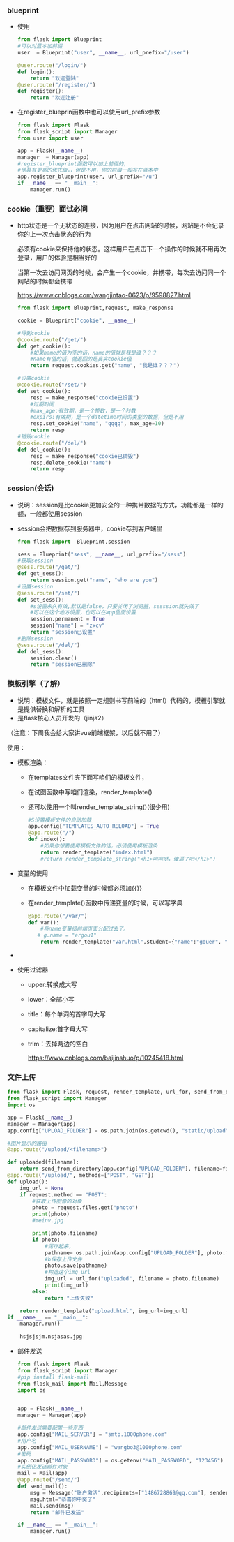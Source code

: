 ### blueprint

- 使用

  ```python
  from flask import Blueprint
  #可以对蓝本加前缀
  user  = Blueprint("user", __name__, url_prefix="/user")
  
  @user.route("/login/")
  def login():
      return "欢迎登陆"
  @user.route("/register/")
  def register():
      return "欢迎注册"
  ```

- 在register_blueprin函数中也可以使用url_prefix参数

  ```python
  from flask import Flask
  from flask_script import Manager
  from user import user
  
  app = Flask(__name__)
  manager  = Manager(app)
  #register_blueprint函数可以加上前缀的，
  #他具有更高的优先级，，但是不用，你的前缀一般写在蓝本中
  app.register_blueprint(user, url_prefix="/u")
  if __name__ == "__main__":
      manager.run()
  ```

### cookie（重要）面试必问

- http状态是一个无状态的连接，因为用户在点击网站的时候，网站是不会记录你的上一次点击状态的行为

  必须有cookie来保持他的状态。这样用户在点击下一个操作的时候就不用再次登录，用户的体验是相当好的

  当第一次去访问网页的时候，会产生一个cookie，并携带，每次去访问同一个网站的时候都会携带

  <https://www.cnblogs.com/wangjintao-0623/p/9598827.html> 

  ```python
  from flask import Blueprint,request, make_response
  
  cookie = Blueprint("cookie", __name__)
  
  #得到cookie
  @cookie.route("/get/")
  def get_cookie():
      #如果name的值为空的话，name的值就是我是谁？？？
      #name有值的话，就返回的是真实cookie值
      return request.cookies.get("name", "我是谁？？？")
  
  #设置cookie
  @cookie.route("/set/")
  def set_cookie():
      resp = make_response("cookie已设置")
      #过期时间
      #max_age:有效期，是一个整数，是一个秒数
      #expirs:有效期，是一个datetime时间的类型的数据，但是不用
      resp.set_cookie("name", "qqqq", max_age=10)
      return resp
  #销毁cookie
  @cookie.route("/del/")
  def del_cookie():
      resp = make_response("cookie已销毁")
      resp.delete_cookie("name")
      return resp
  
  ```

### session(会话)

- 说明：session是比cookie更加安全的一种携带数据的方式，功能都是一样的额，一般都使用session

- session会把数据存到服务器中，cookie存到客户端里

  ```python
  from flask import  Blueprint,session
  
  sess = Blueprint("sess", __name__, url_prefix="/sess")
  #获取session
  @sess.route("/get/")
  def get_sess():
      return session.get("name", "who are you")
  #设置session
  @sess.route("/set/")
  def set_sess():
      #s设置永久有效,默认是false，只要关闭了浏览器，sesssion就失效了
      #可以在这个地方设置，也可以在app里面设置
      session.permanent = True
      session["name"] = "zxcv"
      return "session已设置"
  #删除session
  @sess.route("/del/")
  def del_sess():
      session.clear()
      return "session已删除"
  ```

### 模板引擎（了解）

- 说明：模板文件，就是按照一定规则书写前端的（html）代码的，模板引擎就是提供替换和解析的工具
- 是flask核心人员开发的（jinja2）

（注意：下周我会给大家讲vue前端框架，以后就不用了）

使用：

- 模板渲染：

  - 在templates文件夹下面写咱们的模板文件，

  - 在试图函数中写咱们渲染，render_template()

  - 还可以使用一个叫render_template_string()(很少用)

    ```python
    #S设置模板文件的自动加载
    app.config["TEMPLATES_AUTO_RELOAD"] = True
    @app.route("/")
    def index():
        #如果你想要使用模板文件的话，必须使用模板渲染
        return render_template("index.html")
        #return render_template_string("<h1>呵呵哒，傻逼了吧</h1>")
    
    ```

    

- 变量的使用

  - 在模板文件中加载变量的时候都必须加{{}}

  - 在render_template()函数中传递变量的时候，可以写字典

    ```python
    @app.route("/var/")
    def var():
        #将name变量给前端页面分配过去了。
       # g.name = "ergou1"
        return render_template("var.html",student={"name":"gouer", "age":"12"})
    
    ```

- 

- 使用过滤器

  - upper:转换成大写

  - lower：全部小写

  - title：每个单词的首字母大写

  - capitalize:首字母大写

  - trim：去掉两边的空白

    <https://www.cnblogs.com/baijinshuo/p/10245418.html> 

### 文件上传

```python
from flask import Flask, request, render_template, url_for, send_from_directory
from flask_script import Manager
import os

app = Flask(__name__)
manager = Manager(app)
app.config["UPLOAD_FOLDER"] = os.path.join(os.getcwd(), "static/upload")

#图片显示的路由
@app.route("/upload/<filename>")

def uploaded(filename):
    return send_from_directory(app.config["UPLOAD_FOLDER"], filename=filename)
@app.route("/upload/", methods=["POST", "GET"])
def upload():
    img_url = None
    if request.method == "POST":
        #获取上传图像的对象
        photo = request.files.get("photo")
        print(photo)
        #meinv.jpg

        print(photo.filename)
        if photo:
            #保存起来，
            pathname= os.path.join(app.config["UPLOAD_FOLDER"], photo.filename)
            #b保存上传文件
            photo.save(pathname)
            #构造这个img_url
            img_url = url_for("uploaded", filename = photo.filename)
            print(img_url)
        else:
            return "上传失败"

    return render_template("upload.html", img_url=img_url)
if __name__ == "__main__":
    manager.run()
    
    hsjsjsjm.nsjasas.jpg
```

- 邮件发送

  ```python
  from flask import Flask
  from flask_script import Manager
  #pip install flask-mail
  from flask_mail import Mail,Message
  import os
  
  
  app = Flask(__name__)
  manager = Manager(app)
  
  #邮件发送需要配置一些东西
  app.config["MAIL_SERVER"] = "smtp.1000phone.com"
  #用户名
  app.config["MAIL_USERNAME"] = "wangbo3@1000phone.com"
  #密码
  app.config["MAIL_PASSWORD"] = os.getenv("MAIL_PASSWORD", "123456")
  #实例化发送邮件对象
  mail = Mail(app)
  @app.route("/send/")
  def send_mail():
      msg = Message("账户激活",recipients=["1486728869@qq.com"], sender=app.config["MAIL_USERNAME"])
      msg.html="恭喜你中奖了"
      mail.send(msg)
      return "邮件已发送"
  
  if __name__ == "__main__":
      manager.run()
  ```

  





